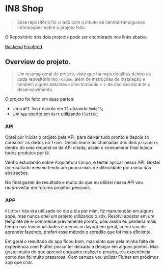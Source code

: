 # IN8 Shop

> Esse repositório foi criado com o intuito de centralizar algumas informações sobre o projeto feito.

O Repositório dos dois projetos pode ser encontrado nos links abaixo. 

[Backend](https://github.com/vasconceloscezar/e-commerce-api_in8)
[Frontend](https://github.com/vasconceloscezar/e_commerce_app_in8)


## Overview do projeto. 
> Um resumo geral do projeto, visto que há mais detalhes dentro de cada repositório mo `readme`, além de instruções de instalação e também alguns detalhes como tomadas > > de decisão durante o desenvolvimento. 

O projeto foi feito em duas partes:

- Uma `API Rest` escrita em `TS` utizando `NodeJS`; 
- Um `App` escrito em `dart` utilizando `Flutter`;

### API 

Optei por iniciar o projeto pela API, para deixar tudo pronto e depois só consumir os dados no `front`. 
Decidi reunir as chamadas dos dois `providers` dentro de uma request só da API criada, assim o consumidor final busca todos produtos por lá. 

Venho estudando sobre Arquitetura Limpa, e tentei aplicar nessa API. Gostei do resultado mesmo tendo um pouco mais de dificuldade por conta das abstrações. 

No final gostei do resultado e muito do que eu utilizei nessa API vou reaproveitar em futuros projetos pessoais. 

### APP

`Flutter` não era utilizado no dia a dia por mim, fiz manutenção em alguns apps, mas nunca criei um projeto utilizando o sdk. 
Resolvi apostar em um template de e-commerce previamente pronto, pois assim eu perderia mais tempo nas funcionalidades e menos no layout em geral, como sou de aprender fazendo, preferi esse método e acredito que foi mais eficiente. 

Em geral o resultado do app ficou bom, mas sinto que pela minha falta de experiência com Flutter posso ter deixado a desejar em alguns pontos. Mas gostei muito do que aprendi enquanto realizei o projeto, e a experiência como dev foi muito prazerosa. Com certeza vou utilizar Flutter em próximos app que criar. 
